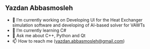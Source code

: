 ## Yazdan Abbasmosleh


- 🔭 I’m currently working on Developing UI for the Heat Exchanger simulation software and developing of AI-based solver for VAWTs
- 🌱 I’m currently learning C#
- 💬 Ask me about C++, Python and Qt
- 📫 How to reach me (yazdan.abbasmosleh@gmail.com)

